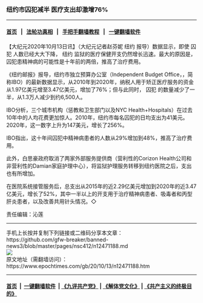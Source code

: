 ### 纽约市囚犯减半  医疗支出却激增76%
------------------------

#### [首页](https://github.com/gfw-breaker/banned-news3/blob/master/README.md) &nbsp;&nbsp;|&nbsp;&nbsp; [法轮功真相](https://github.com/begood0513/basic/blob/master/README.md)  &nbsp;&nbsp;|&nbsp;&nbsp; [手把手翻墙教程](https://github.com/gfw-breaker/guides/wiki)  &nbsp;&nbsp;|&nbsp;&nbsp; [一键翻墙软件](https://github.com/gfw-breaker/nogfw/blob/master/README.md)  



<div><p>
 【大纪元2020年10月13日讯】（大纪元记者赵芬妮
 <ok href="https://www.epochtimes.com/gb/tag/%E7%BA%BD%E7%BA%A6.html">
  纽约
 </ok>
 报导）数据显示，即使
 <ok href="https://www.epochtimes.com/gb/tag/%E5%9B%9A%E7%8A%AF.html">
  囚犯
 </ok>
 人数已经大大下降，
 <ok href="https://www.epochtimes.com/gb/tag/%E7%BA%BD%E7%BA%A6.html">
  纽约
 </ok>
 监狱的医疗保健开支仍然增长迅速。最大的原因是，囚犯患精神病的可能性是十年前的两倍，推高了治疗费用。
</p>
<p>
 《纽约邮报》报导，纽约市独立预算办公室（Independent Budget Office，，简称IBO）的最新数据显示，从2010年到2020年，纳税人用于矫正医疗服务的资金从1.97亿美元增至3.47亿美元，增加了76%；但与此同时，
 <ok href="https://www.epochtimes.com/gb/tag/%E5%9B%9A%E7%8A%AF.html">
  囚犯
 </ok>
 的数量减少了一半，从1.3万人减少到约6,500人。
</p>
<p>
 IBO分析，三个城市机构（惩教和卫生部门以及NYC Health+Hospitals）在过去10年中的人均花费更加惊人。2010年，纽约市每名囚犯的日均支出为41美元。2020年，这一数字上升为147美元，增长了256%。
</p>
<p>
 IBO指出，这十年间囚犯中精神病患者的人数从29%增加到48%，推高了治疗费用。
</p>
<p>
 此外，白思豪政府取消了两家外部服务提供商（营利性的Corizo​​n Health公司和非营利性的Damian家庭护理中心），将监狱护理服务转移到纽约医院之后，支出也有所增加。
</p>
<p>
 在医院系统接管服务后，总支出从2015年的近2.29亿美元增加到2020年的近3.47亿美元，增长了52%，其中一半以上的开支用于治疗精神病患者、吸毒者和丙型肝炎患者，以及改善共用针头情况。◇
</p>
<p>
 责任编辑：沁莲
</p>
</div>
<hr/>
手机上长按并复制下列链接或二维码分享本文章：<br/>
https://github.com/gfw-breaker/banned-news3/blob/master/pages/nsc412/n12471188.md <br/>
<a href='https://github.com/gfw-breaker/banned-news3/blob/master/pages/nsc412/n12471188.md'><img src='https://github.com/gfw-breaker/banned-news3/blob/master/pages/nsc412/n12471188.md.png'/></a> <br/>
原文地址（需翻墙访问）：https://www.epochtimes.com/gb/20/10/13/n12471188.htm


------------------------
#### [首页](https://github.com/gfw-breaker/banned-news3/blob/master/README.md) &nbsp;|&nbsp; [一键翻墙软件](https://github.com/gfw-breaker/nogfw/blob/master/README.md) &nbsp;| [《九评共产党》](https://github.com/gfw-breaker/9ping.md/blob/master/README.md#九评之一评共产党是什么) | [《解体党文化》](https://github.com/gfw-breaker/jtdwh.md/blob/master/README.md) | [《共产主义的终极目的》](https://github.com/gfw-breaker/gczydzjmd.md/blob/master/README.md)


<img src='http://gfw-breaker.win/banned-news3/pages/nsc412/n12471188.md' width='0px' height='0px'/>